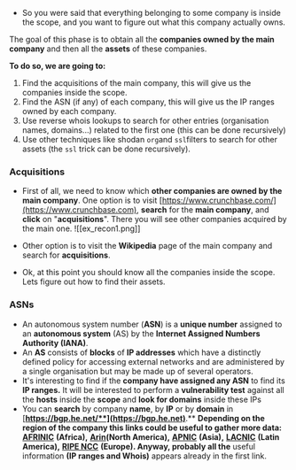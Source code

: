   - So you were said that everything belonging to some company is inside the scope, and you want to figure out what this company actually owns.

The goal of this phase is to obtain all the **companies owned by the main company** and then all the **assets** of these companies.

**To do so, we are going to:**
   1. Find the acquisitions of the main company, this will give us the companies inside the scope.
   2. Find the ASN (if any) of each company, this will give us the IP ranges owned by each company.
   3. Use reverse whois lookups to search for other entries (organisation names, domains...) related to the first one (this can be done recursively)
   4. Use other techniques like shodan `org`and `ssl`filters to search for other assets (the `ssl` trick can be done recursively).

### Acquisitions

   - First of all, we need to know which **other companies are owned by the main company**. One option is to visit [https://www.crunchbase.com/](https://www.crunchbase.com), **search** for the **main company**, and **click** on "**acquisitions**". There you will see other companies acquired by the main one.
![[ex_recon1.png]]

   - Other option is to visit the **Wikipedia** page of the main company and search for **acquisitions**.
   - Ok, at this point you should know all the companies inside the scope. Lets figure out how to find their assets.

### ASNs

   - An autonomous system number (**ASN**) is a **unique number** assigned to an **autonomous system** (AS) by the **Internet Assigned Numbers Authority (IANA)**.
   - An **AS** consists of **blocks** of **IP addresses** which have a distinctly defined policy for accessing external networks and are administered by a single organisation but may be made up of several operators.
   - It's interesting to find if the **company have assigned any ASN** to find its **IP ranges.** It will be interested to perform a **vulnerability test** against all the **hosts** inside the **scope** and **look for domains** inside these IPs
   - You can **search** by company **name**, by **IP** or by **domain** in [**https://bgp.he.net/**](https://bgp.he.net)**.** **Depending on the region of the company this links could be useful to gather more data:** [**AFRINIC**](https://www.afrinic.net) **(Africa),** [**Arin**](https://www.arin.net/about/welcome/region/)**(North America),** [**APNIC**](https://www.apnic.net) **(Asia),** [**LACNIC**](https://www.lacnic.net) **(Latin America),** [**RIPE NCC**](https://www.ripe.net) **(Europe). Anyway, probably all the** useful information **(IP ranges and Whois)** appears already in the first link.
